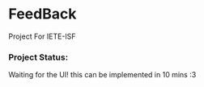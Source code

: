 # FeedBack
Project For IETE-ISF
### Project Status:
Waiting for the UI! this can be implemented in 10 mins :3
